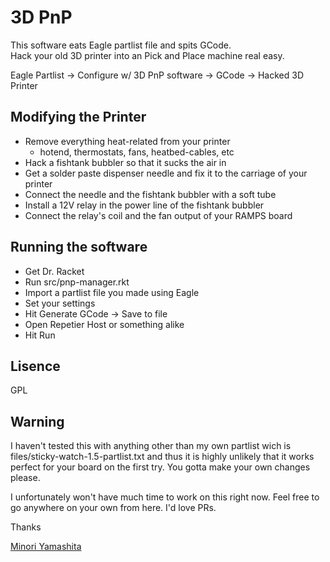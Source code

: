 3D PnP
======

This software eats Eagle partlist file and spits GCode.  
Hack your old 3D printer into an Pick and Place machine real easy.

Eagle Partlist -> Configure w/ 3D PnP software -> GCode -> Hacked 3D Printer


Modifying the Printer
---------------------

+ Remove everything heat-related from your printer
  + hotend, thermostats, fans, heatbed-cables, etc
+ Hack a fishtank bubbler so that it sucks the air in
+ Get a solder paste dispenser needle and fix it to the carriage of your printer
+ Connect the needle and the fishtank bubbler with a soft tube
+ Install a 12V relay in the power line of the fishtank bubbler
+ Connect the relay's coil and the fan output of your RAMPS board

Running the software
---------------------

+ Get Dr. Racket
+ Run src/pnp-manager.rkt
+ Import a partlist file you made using Eagle
+ Set your settings
+ Hit Generate GCode -> Save to file
+ Open Repetier Host or something alike
+ Hit Run

Lisence
-------

GPL

Warning
-------

I haven't tested this with anything other than my own partlist wich is files/sticky-watch-1.5-partlist.txt and thus it is highly unlikely that it works perfect for your board on the first try.  You gotta make your own changes please.

I unfortunately won't have much time to work on this right now.  Feel free to go anywhere on your own from here.  I'd love PRs.

Thanks

[Minori Yamashita](https://ympbyc.github.io/)
